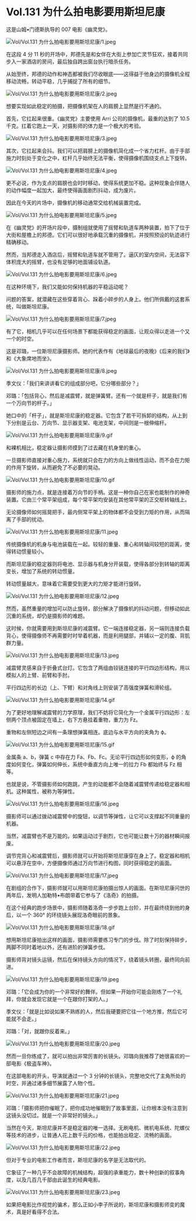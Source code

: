 # Vol.131 为什么拍电影要用斯坦尼康

这是山姆•门德斯执导的 007 电影《幽灵党》。

![Vol/Vol.131 为什么拍电影要用斯坦尼康/1.jpeg](https://cdn.jsdelivr.net/gh/ipaperclip-icu/static/image/文字稿/Vol/Vol.131%20为什么拍电影要用斯坦尼康/1.jpeg)

在这段 4 分 11 秒的开场中，邦德先是和女伴在大街上参加亡灵节狂欢，接着共同步入一家酒店的房间，最后独自跨出窗台执行暗杀任务。

从始至终，邦德的动作和神态都被我们尽收眼底——这得益于他身边的摄像机全程移动流畅，转动平稳，几乎捕捉了所有的细节。

![Vol/Vol.131 为什么拍电影要用斯坦尼康/2.jpeg](https://cdn.jsdelivr.net/gh/ipaperclip-icu/static/image/文字稿/Vol/Vol.131%20为什么拍电影要用斯坦尼康/2.jpeg)

想要实现如此稳定的拍摄，把摄像机架在人的肩膀上显然是行不通的。

首先，它扛起来很重。《幽灵党》主要使用 Arri 公司的摄像机，最重的达到了 10.5 千克。扛着它跑上一天，对摄影师的体力是一个极大的考验。

![Vol/Vol.131 为什么拍电影要用斯坦尼康/3.jpeg](https://cdn.jsdelivr.net/gh/ipaperclip-icu/static/image/文字稿/Vol/Vol.131%20为什么拍电影要用斯坦尼康/3.jpeg)

其次，它扛起来会抖。我们可以把肩膀上的摄像机简化成一个省力杠杆。由于手部施力时刻处于变化之中，杠杆几乎始终无法平衡，使得摄像机围绕支点上下旋转。

![Vol/Vol.131 为什么拍电影要用斯坦尼康/4.jpeg](https://cdn.jsdelivr.net/gh/ipaperclip-icu/static/image/文字稿/Vol/Vol.131%20为什么拍电影要用斯坦尼康/4.jpeg)

更不必说，作为支点的肩膀也会时时移动，使得系统更加不稳。这种现象会伴随人的动作幅度一起加大，最终使得画面剧烈抖动，成为废片。

因此在今天的片场中，摄像机的移动通常交给机械装置完成。

![Vol/Vol.131 为什么拍电影要用斯坦尼康/5.jpeg](https://cdn.jsdelivr.net/gh/ipaperclip-icu/static/image/文字稿/Vol/Vol.131%20为什么拍电影要用斯坦尼康/5.jpeg)

在《幽灵党》的开场片段中，摄制组就使用了摇臂和轨道车两种装置，拍下了位于大街和屋檐上的邦德。它们可以很好地承载沉重的摄像机，并按照预设的轨迹进行精确移动。

然而，当邦德走入酒店后，摇臂和轨道车就不管用了。逼仄的室内空间，无法容下体积庞大的摇臂，也没有足够的地面铺设轨道。

![Vol/Vol.131 为什么拍电影要用斯坦尼康/6.jpeg](https://cdn.jsdelivr.net/gh/ipaperclip-icu/static/image/文字稿/Vol/Vol.131%20为什么拍电影要用斯坦尼康/6.jpeg)

在这种环境下，我们又能如何保持机器的平稳运动呢？

问题的答案，就潜藏在这些穿着背心、跺着小碎步的人身上。他们所佩戴的这套系统，叫做斯坦尼康。

![Vol/Vol.131 为什么拍电影要用斯坦尼康/7.jpeg](https://cdn.jsdelivr.net/gh/ipaperclip-icu/static/image/文字稿/Vol/Vol.131%20为什么拍电影要用斯坦尼康/7.jpeg)

有了它，相机几乎可以在任何场景下都能获得稳定的画面，让观众得以走进一个又一个的时空。

这是邓璐，一位斯坦尼康摄影师。她的代表作有《地球最后的夜晚》《后来的我们》和《大象席地而坐》。

![Vol/Vol.131 为什么拍电影要用斯坦尼康/8.jpeg](https://cdn.jsdelivr.net/gh/ipaperclip-icu/static/image/文字稿/Vol/Vol.131%20为什么拍电影要用斯坦尼康/8.jpeg)

季文仪：「我们来讲讲看它的组成部分吧，它分哪些部分？」

邓璐：「包括背心，然后是减震臂，就是弹簧臂。还有一个就是杆子，就是我们有一个万向节的杆子。」

她口中的「杆子」，就是斯坦尼康的稳定器。它包含了若干可拆卸的结构，从上到下分别是云台、万向节、显示器支架、电池支架，中间则是一根伸缩杆。

![Vol/Vol.131 为什么拍电影要用斯坦尼康/9.gif](https://cdn.jsdelivr.net/gh/ipaperclip-icu/static/image/文字稿/Vol/Vol.131%20为什么拍电影要用斯坦尼康/9.gif)

和裸机相比，稳定器让摄影师摸到了过去藏在机身里的重心。

一旦摄影师直接对重心施力，系统就只会在力的方向上做线性运动，而不会在力矩的作用下旋转，从而避免了不必要的晃动。

![Vol/Vol.131 为什么拍电影要用斯坦尼康/10.gif](https://cdn.jsdelivr.net/gh/ipaperclip-icu/static/image/文字稿/Vol/Vol.131%20为什么拍电影要用斯坦尼康/10.gif)

摄影师的施力点，就是连接着万向节的手柄。这是一种你自己在家也能制作的神奇装置。它由三个常平架组成，每个常平架均安装在其他常平架的正交枢转轴线上。

无论摄像师如何摇晃把手，最内侧常平架上的物体都不会受到力矩的作用，从而隔离了手部的扰动。

![Vol/Vol.131 为什么拍电影要用斯坦尼康/11.jpeg](https://cdn.jsdelivr.net/gh/ipaperclip-icu/static/image/文字稿/Vol/Vol.131%20为什么拍电影要用斯坦尼康/11.jpeg)

传统摄像机的机身与电池装载在一起。较轻的重量、重心和转轴间较短的距离，使得转动惯量较小。

而斯坦尼康的稳定器则将电池、显示器与机身分开装载，使得各部分到转轴的距离变长，增加了系统的转动惯量。

转动惯量越大，意味着它需要受到更大的力矩才能进行旋转。

![Vol/Vol.131 为什么拍电影要用斯坦尼康/12.jpeg](https://cdn.jsdelivr.net/gh/ipaperclip-icu/static/image/文字稿/Vol/Vol.131%20为什么拍电影要用斯坦尼康/12.jpeg)

然而，虽然重量的增加可以防止旋转，部分解决了摄像机的抖动问题，但移动如此沉重的系统，却仍是摄影师的难题。

这时候，你就需要用到斯坦尼康的减震臂。它一端连接稳定器，另一端则连接负载背心，使得摄像师不再需要时时举着机器，而是利用腿部，并辅以一定的腹、背肌群力量。

![Vol/Vol.131 为什么拍电影要用斯坦尼康/13.jpeg](https://cdn.jsdelivr.net/gh/ipaperclip-icu/static/image/文字稿/Vol/Vol.131%20为什么拍电影要用斯坦尼康/13.jpeg)

减震臂灵感来自于折叠式台灯。它包含了两组由铰链连接的平行四边形结构，用以模拟人的上臂、前臂和手肘。

平行四边形的长边（上、下臂）和对角线上则安装了高强度弹簧和滑轮组。

![Vol/Vol.131 为什么拍电影要用斯坦尼康/14.gif](https://cdn.jsdelivr.net/gh/ipaperclip-icu/static/image/文字稿/Vol/Vol.131%20为什么拍电影要用斯坦尼康/14.gif)

为了更好地理解减震臂的力学原理，我们不妨将它简化为一个金属平行四边形：左侧两个顶点被固定在墙上，右下方悬挂着重物，重力为 Fz。

重物和左侧短边之间有一条理想弹簧相连。底边与水平方向的夹角为 ϕ。

![Vol/Vol.131 为什么拍电影要用斯坦尼康/15.gif](https://cdn.jsdelivr.net/gh/ipaperclip-icu/static/image/文字稿/Vol/Vol.131%20为什么拍电影要用斯坦尼康/15.gif)

金属条 a、b，弹簧 c 中存在力 Fa、Fb、Fc。无论平行四边形如何变形，ϕ 的角度如何变化，弹簧如何伸长，系统中垂直方向上唯一的拉力 Fb 都始终与 Fz 相等。

也就是说，不管摄影师如何跑跳，产生的动能都不会随着减震臂传递给稳定器和相机。这种属性，被称为等弹性。

![Vol/Vol.131 为什么拍电影要用斯坦尼康/16.jpeg](https://cdn.jsdelivr.net/gh/ipaperclip-icu/static/image/文字稿/Vol/Vol.131%20为什么拍电影要用斯坦尼康/16.jpeg)

摄影师可以通过拨动减震臂中的旋钮，以调节等弹性，让它可以支撑起不同重量的机器。

当然，减震臂也不是万能的。如果运动过于剧烈，它也可能让数十万的器材瞬间报废。

调节完背心和减震臂后，摄影师就可以开始将斯坦尼康穿在身上了。稳定器和相机可以悬浮在空中，方便摄像师通过万向节进行构图，同时获得稳定的画面。

![Vol/Vol.131 为什么拍电影要用斯坦尼康/17.jpeg](https://cdn.jsdelivr.net/gh/ipaperclip-icu/static/image/文字稿/Vol/Vol.131%20为什么拍电影要用斯坦尼康/17.jpeg)

在剧组的合作下，摄影师就可以用斯坦尼康拍摄出惊人的画面。在斯坦尼康问世的两年后，发明人加勒特•布朗带着它参与了《洛奇》的拍摄。

在这个经典的跑步场景中，摄影师随着洛奇一步步跑上台阶，并在最终绕到他的身后，以一个 360° 的环绕镜头展现洛奇眼前的景象。

![Vol/Vol.131 为什么拍电影要用斯坦尼康/18.gif](https://cdn.jsdelivr.net/gh/ipaperclip-icu/static/image/文字稿/Vol/Vol.131%20为什么拍电影要用斯坦尼康/18.gif)

想用斯坦尼康拍出这样的画面，摄影师需要练习专门的步伐。除了时刻保持碎步，两脚不同时着地以外，还有进阶的弹簧步伐。

摄影师背对镜头运镜，然后在保持镜头方向的情况下，绕着镜头转圈，最终同向前进。

![Vol/Vol.131 为什么拍电影要用斯坦尼康/19.jpeg](https://cdn.jsdelivr.net/gh/ipaperclip-icu/static/image/文字稿/Vol/Vol.131%20为什么拍电影要用斯坦尼康/19.jpeg)

邓璐：「它会成为你的一个非常好的舞伴。但如果一开始你可能会刚练了一个礼拜，你就会发现它就是一个在跟你打架的人。」

季文仪：「就是比如说如果不熟练的人，然后我硬要把它往一个地方推，然后它可能就不会走。」

邓璐：「对，就跟你反着来。」

![Vol/Vol.131 为什么拍电影要用斯坦尼康/20.jpeg](https://cdn.jsdelivr.net/gh/ipaperclip-icu/static/image/文字稿/Vol/Vol.131%20为什么拍电影要用斯坦尼康/20.jpeg)

然而一旦你练成了，就可以拍出非常厉害的长镜头。邓璐向我推荐了她很喜欢的一部电影《极盗车神》。

在这部电影的开头，导演就通过一个 3 分钟的长镜头，完整地交代了主角所处的时空，并通过诸多细节展露了人物个性。

![Vol/Vol.131 为什么拍电影要用斯坦尼康/21.jpeg](https://cdn.jsdelivr.net/gh/ipaperclip-icu/static/image/文字稿/Vol/Vol.131%20为什么拍电影要用斯坦尼康/21.jpeg)

邓璐：「摄影师把你催眠了，把你成功地催眠到了故事里面，让你根本没有注意到这镜头没切过。就是一个非常好的镜头。」

当然在今天，斯坦尼康并不是稳定器的唯一选择。无刷电机、微机电系统、陀螺仪等技术的进步，让普通人花上数千元的价格，也能拍出稳定、流畅的画面。

![Vol/Vol.131 为什么拍电影要用斯坦尼康/22.jpeg](https://cdn.jsdelivr.net/gh/ipaperclip-icu/static/image/文字稿/Vol/Vol.131%20为什么拍电影要用斯坦尼康/22.jpeg)

但对于专业的电影工作者而言，斯坦尼康的名字是无法取代的。

它象征了一种几乎不会故障的机械结构，超强的承重能力，数十种创新的叙事角度，以及几百几千部由此诞生的经典电影。

![Vol/Vol.131 为什么拍电影要用斯坦尼康/23.jpeg](https://cdn.jsdelivr.net/gh/ipaperclip-icu/static/image/文字稿/Vol/Vol.131%20为什么拍电影要用斯坦尼康/23.jpeg)

如果把电影比作视觉的骗术，那么正如小李子所说的，斯坦尼康和摄影师变的魔术，真是好看得不合法。
